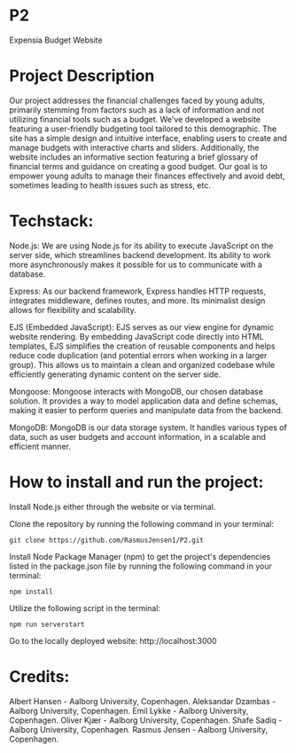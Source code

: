 # P2

Expensia Budget Website

# Project Description

Our project addresses the financial challenges faced by young adults, primarily stemming from factors such as a lack of information and not utilizing financial tools such as a budget. We've developed a website featuring a user-friendly budgeting tool tailored to this demographic. The site has a simple design and intuitive interface, enabling users to create and manage budgets with interactive charts and sliders. Additionally, the website includes an informative section featuring a brief glossary of financial terms and guidance on creating a good budget. Our goal is to empower young adults to manage their finances effectively and avoid debt, sometimes leading to health issues such as stress, etc.

# Techstack:

Node.js: We are using Node.js for its ability to execute JavaScript on the server side, which streamlines backend development.
Its ability to work more asynchronously makes it possible for us to communicate with a database.

Express: As our backend framework, Express handles HTTP requests, integrates middleware, defines routes, and more. Its minimalist design allows for flexibility and scalability.

EJS (Embedded JavaScript): EJS serves as our view engine for dynamic website rendering. By embedding JavaScript code directly into HTML templates, EJS simplifies the creation of reusable components and helps reduce code duplication (and potential errors when working in a larger group). This allows us to maintain a clean and organized codebase while efficiently generating dynamic content on the server side.

Mongoose: Mongoose interacts with MongoDB, our chosen database solution. It provides a way to model application data and define schemas, making it easier to perform queries and manipulate data from the backend.

MongoDB: MongoDB is our data storage system. It handles various types of data, such as user budgets and account information, in a scalable and efficient manner.

# How to install and run the project:

Install Node.js either through the website or via terminal.

Clone the repository by running the following command in your terminal:

```
git clone https://github.com/RasmusJensen1/P2.git
```

Install Node Package Manager (npm) to get the project's dependencies listed in the package.json file by running the following command in your terminal:

```
npm install
```

Utilize the following script in the terminal:

```
npm run serverstart
```

Go to the locally deployed website:
http://localhost:3000

# Credits:

Albert Hansen - Aalborg University, Copenhagen.
Aleksandar Dzambas - Aalborg University, Copenhagen.
Emil Lykke - Aalborg University, Copenhagen.
Oliver Kjær - Aalborg University, Copenhagen.
Shafe Sadiq - Aalborg University, Copenhagen.
Rasmus Jensen - Aalborg University, Copenhagen.
